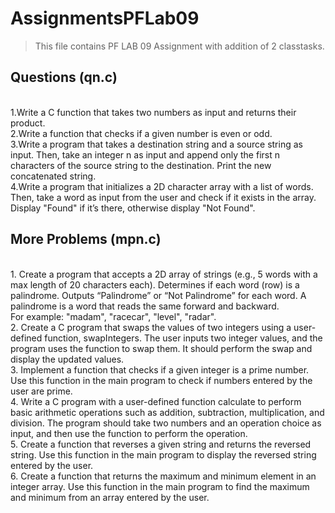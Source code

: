 # AssignmentsPFLab09
>This file contains  PF LAB 09 Assignment with addition of 2 classtasks.  

## Questions (qn.c)
<br>1.Write a C function that takes two numbers as input and returns their product.
<br>2.Write a function that checks if a given number is even or odd.
<br>3.Write a program that takes a destination string and a source string as input. Then, take
an integer n as input and append only the first n characters of the source string to the
destination. Print the new concatenated string.
<br>4.Write a program that initializes a 2D character array with a list of words. Then, take a
word as input from the user and check if it exists in the array. Display "Found" if it’s there,
otherwise display "Not Found".
## More Problems (mpn.c)
<br>1. Create a program that accepts a 2D array of strings (e.g., 5 words with a max length of 20
characters each). Determines if each word (row) is a palindrome. Outputs “Palindrome” or “Not
Palindrome” for each word. A palindrome is a word that reads the same forward and backward.
<br>For example: "madam", "racecar", "level", "radar".
<br>2. Create a C program that swaps the values of two integers using a user-defined function,
swapIntegers. The user inputs two integer values, and the program uses the function to swap
them. It should perform the swap and display the updated values.
<br>3. Implement a function that checks if a given integer is a prime number. Use this function in the
main program to check if numbers entered by the user are prime.
<br>4. Write a C program with a user-defined function calculate to perform basic arithmetic operations
such as addition, subtraction, multiplication, and division. The program should take two
numbers and an operation choice as input, and then use the function to perform the operation.
<br>5. Create a function that reverses a given string and returns the reversed string. Use this function
in the main program to display the reversed string entered by the user.
<br>6. Create a function that returns the maximum and minimum element in an integer array. Use this
function in the main program to find the maximum and minimum from an array entered by the
user.
